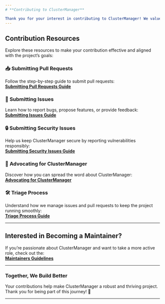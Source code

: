 ```yaml
---
# **Contributing to ClusterManager**

Thank you for your interest in contributing to ClusterManager! We value every contribution, whether it’s reporting a bug, suggesting an improvement, or submitting code. Here’s how you can get started:
---
```


## **Contribution Resources**

Explore these resources to make your contribution effective and aligned with the project’s goals:

### 📥 **Submitting Pull Requests**

Follow the step-by-step guide to submit pull requests:  
[**Submitting Pull Requests Guide**](docs/content/contributing/submitting-pull-requests.md)

### 🐛 **Submitting Issues**

Learn how to report bugs, propose features, or provide feedback:  
[**Submitting Issues Guide**](docs/content/contributing/submitting-issues.md)

### 🔒 **Submitting Security Issues**

Help us keep ClusterManager secure by reporting vulnerabilities responsibly:  
[**Submitting Security Issues Guide**](docs/content/contributing/submitting-security-issues.md)

### 📣 **Advocating for ClusterManager**

Discover how you can spread the word about ClusterManager:  
[**Advocating for ClusterManager**](https://doc.example.com/ClusterManager/contributing/advocating)

### 🛠️ **Triage Process**

Understand how we manage issues and pull requests to keep the project running smoothly:  
[**Triage Process Guide**](https://doc.example.com/contributors-guide/blob/master/issue_triage.md)

---

## **Interested in Becoming a Maintainer?**

If you’re passionate about ClusterManager and want to take a more active role, check out the:  
[**Maintainers Guidelines**](docs/content/contributing/maintainers-guidelines.md)

---

### **Together, We Build Better**

Your contributions help make ClusterManager a robust and thriving project. Thank you for being part of this journey! 🚀

---
